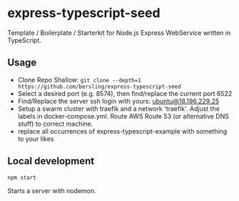 # express-typescript-seed

Template / Boilerplate / Starterkit for Node.js Express WebService written in TypeScript.

## Usage

- Clone Repo Shallow: `git clone --depth=1 https://github.com/bersling/express-typescript-seed`
- Select a desired port (e.g. 8574), then find/replace the current port 6522
- Find/Replace the server ssh login with yours: ubuntu@18.196.229.25
- Setup a swarm cluster with traefik and a network 'traefik'. Adjust the labels in docker-compose.yml. Route AWS Route 53 (or alternative DNS stuff) to correct machine.
- replace all occurrences of express-typescript-example with something to your likes

## Local development

```
npm start
```

Starts a server with nodemon.
